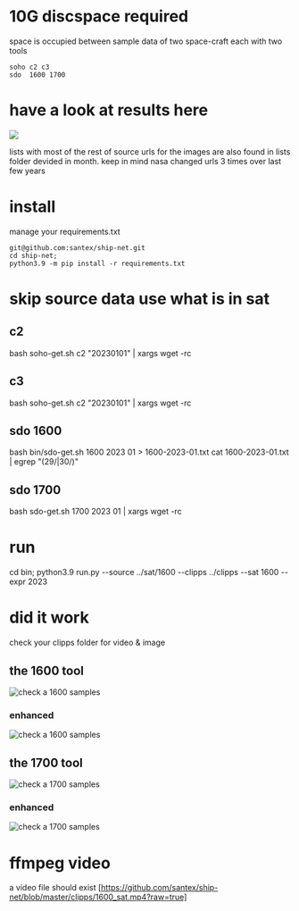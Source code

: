 # 10G discspace required

space is occupied between sample data
of two space-craft each with two tools
```
soho c2 c3
sdo  1600 1700
```

# have a look at results here
[<img src="https://storage.googleapis.com/kaggle-datasets-images/3138896/5422629/95e2cb04fb4888500edb158aeb304ba1/dataset-cover.png">](https://www.kaggle.com/datasets/santex/ship-net-satellite-computer-vision-out-video)

lists with most of the rest of source urls 
for the images are also found in lists folder
devided in month.
keep in mind nasa changed urls 3 times
over last few years 



# install

manage your requirements.txt
```
git@github.com:santex/ship-net.git
cd ship-net;
python3.9 -m pip install -r requirements.txt
```
# skip source data use what is in sat

## c2
bash soho-get.sh c2 "20230101" | xargs wget -rc

## c3

bash soho-get.sh c2 "20230101" | xargs wget -rc

## sdo 1600

bash  bin/sdo-get.sh 1600 2023 01 > 1600-2023-01.txt
cat 1600-2023-01.txt | egrep "(29/|30/)"

## sdo 1700

bash  sdo-get.sh 1700 2023 01  | xargs wget -rc


# run

cd bin;
python3.9 run.py --source ../sat/1600 --clipps ../clipps --sat 1600 --expr 2023



# did it work
check your clipps folder for video & image

## the 1600 tool
![check a 1600 samples](https://raw.githubusercontent.com/santex/ship-net/master/clipps/1600_sample.jpg)

### enhanced
![check a 1600 samples](https://raw.githubusercontent.com/santex/ship-net/master/clipps/1600_sample_enhanced.jpg)

## the 1700 tool
![check a 1700 samples](https://raw.githubusercontent.com/santex/ship-net/master/clipps/1700_sample.jpg)

### enhanced
![check a 1700 samples](https://raw.githubusercontent.com/santex/ship-net/master/clipps/1700_sample_enhanced.jpg)
# ffmpeg video

a video file should exist
[https://github.com/santex/ship-net/blob/master/clipps/1600_sat.mp4?raw=true]


